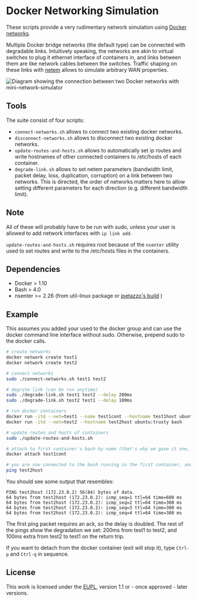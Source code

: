 # Docker Networking Simulation

These scripts provide a very rudimentary network simulation using [Docker networks](https://docs.docker.com/engine/userguide/networking/).

Multiple Docker bridge networks (the default type) can be connected with degradable links. Intuitively speaking, the networks are akin to virtual switches to plug it ethernet interface of containers in, and links between them are like network cables between the switches. Traffic shaping on these links with [netem](http://www.linuxfoundation.org/collaborate/workgroups/networking/netem) allows to simulate arbitrary WAN properties.

![Diagram showing the connection between two Docker networks with mini-network-simulator](https://docs.google.com/drawings/d/1lHKbltTuKF3CBrbhcvuQ4sjK1DaGaT8HsbpzYyW-8nE/pub?w=781&amp;h=271)

## Tools

The suite consist of four scripts:

- `connect-networks.sh` allows to connect two existing docker networks.
- `disconnect-networks.sh` allows to disconnect two existing docker networks.
- `update-routes-and-hosts.sh` allows to automatically set ip routes and write hostnames of other connected containers to /etc/hosts of each container.
- `degrade-link.sh` allows to set netem parameters (bandwidth limit, packet delay, loss, duplication, corruption) on a link between two networks. This is directed, the order of networks matters here to allow setting different parameters for each direction (e.g. different bandwidth limit).

## Note

All of these will probably have to be run with sudo, unless your user is allowed to add network interfaces with `ip link add`.

`update-routes-and-hosts.sh` requires root because of the `nsenter` utility used to set routes and write to the /etc/hosts files in the containers.

## Dependencies

- Docker > 1.10
- Bash > 4.0
- nsenter >= 2.26 (from util-linux package or [jpetazzo's build](https://github.com/jpetazzo/nsenter#how-do-i-install-nsenter-with-this) )

## Example

This assumes you added your used to the docker group and can use the docker command line interface without sudo. Otherwise, prepend sudo to the docker calls.

```bash
# create networks
docker network create test1
docker network create test2

# connect networks
sudo ./connect-networks.sh test1 test2

# degrate link (can be run anytime)
sudo ./degrade-link.sh test1 test2 --delay 200ms
sudo ./degrade-link.sh test2 test1 --delay 100ms

# run docker containers
docker run -itd --net=test1 --name test1cont --hostname test1host ubuntu:trusty bash
docker run -itd --net=test2 --hostname test2host ubuntu:trusty bash

# update routes and hosts of containers
sudo ./update-routes-and-hosts.sh

# attach to first container's bash by name (that's why we gave it one, it was optional)
docker attach test1cont

# you are now connected to the bash running in the first container, and can ping the other from here
ping test2host
```

You should see some output that resembles:
```
PING test2host (172.23.0.2) 56(84) bytes of data.
64 bytes from test2host (172.23.0.2): icmp_seq=1 ttl=64 time=600 ms
64 bytes from test2host (172.23.0.2): icmp_seq=2 ttl=64 time=300 ms
64 bytes from test2host (172.23.0.2): icmp_seq=3 ttl=64 time=300 ms
64 bytes from test2host (172.23.0.2): icmp_seq=4 ttl=64 time=300 ms
```
The first ping packet requires an ack, so the delay is doubled. The rest of the pings show the degradation we set: 200ms from test1 to test2, and 100ms extra from test2 to test1 on the return trip.

If you want to detach from the docker container (exit will stop it), type `Ctrl-p` and `Ctrl-q` in sequence.


## License

This work is licensed under the [EUPL](https://joinup.ec.europa.eu/software/page/eupl), version 1.1 or - once approved - later versions.
